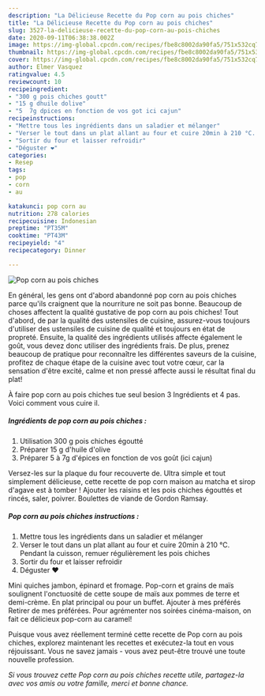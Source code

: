 ```yaml
---
description: "La Délicieuse Recette du Pop corn au pois chiches"
title: "La Délicieuse Recette du Pop corn au pois chiches"
slug: 3527-la-delicieuse-recette-du-pop-corn-au-pois-chiches
date: 2020-09-11T06:38:38.002Z
image: https://img-global.cpcdn.com/recipes/fbe8c8002da90fa5/751x532cq70/pop-corn-au-pois-chiches-photo-principale-de-la-recette.jpg
thumbnail: https://img-global.cpcdn.com/recipes/fbe8c8002da90fa5/751x532cq70/pop-corn-au-pois-chiches-photo-principale-de-la-recette.jpg
cover: https://img-global.cpcdn.com/recipes/fbe8c8002da90fa5/751x532cq70/pop-corn-au-pois-chiches-photo-principale-de-la-recette.jpg
author: Elmer Vasquez
ratingvalue: 4.5
reviewcount: 10
recipeingredient:
- "300 g pois chiches goutt"
- "15 g dhuile dolive"
- "5  7g dpices en fonction de vos got ici cajun"
recipeinstructions:
- "Mettre tous les ingrédients dans un saladier et mélanger"
- "Verser le tout dans un plat allant au four et cuire 20min à 210 °C. Pendant la cuisson, remuer régulièrement les pois chiches"
- "Sortir du four et laisser refroidir"
- "Déguster ❤️"
categories:
- Resep
tags:
- pop
- corn
- au

katakunci: pop corn au 
nutrition: 278 calories
recipecuisine: Indonesian
preptime: "PT35M"
cooktime: "PT43M"
recipeyield: "4"
recipecategory: Dinner

---
```



![Pop corn au pois chiches](https://img-global.cpcdn.com/recipes/fbe8c8002da90fa5/751x532cq70/pop-corn-au-pois-chiches-photo-principale-de-la-recette.jpg)

En général, les gens ont d'abord abandonné pop corn au pois chiches parce qu'ils craignent que la nourriture ne soit pas bonne. Beaucoup de choses affectent la qualité gustative de pop corn au pois chiches! Tout d'abord, de par la qualité des ustensiles de cuisine, assurez-vous toujours d'utiliser des ustensiles de cuisine de qualité et toujours en état de propreté. Ensuite, la qualité des ingrédients utilisés affecte également le goût, vous devez donc utiliser des ingrédients frais. De plus, prenez beaucoup de pratique pour reconnaître les différentes saveurs de la cuisine, profitez de chaque étape de la cuisine avec tout votre cœur, car la sensation d'être excité, calme et non pressé affecte aussi le résultat final du plat!

<!--inarticleads1-->

À faire pop corn au pois chiches tue seul besion 3 Ingrédients et 4 pas. Voici comment vous cuire il.

##### Ingrédients de pop corn au pois chiches :

1. Utilisation 300 g pois chiches égoutté
1. Préparer 15 g d&#39;huile d&#39;olive
1. Préparer 5 à 7g d&#39;épices en fonction de vos goût (ici cajun)


Versez-les sur la plaque du four recouverte de. Ultra simple et tout simplement délicieuse, cette recette de pop corn maison au matcha et sirop d&#39;agave est à tomber ! Ajouter les raisins et les pois chiches égouttés et rincés, saler, poivrer. Boulettes de viande de Gordon Ramsay. 

<!--inarticleads2-->

##### Pop corn au pois chiches instructions :

1. Mettre tous les ingrédients dans un saladier et mélanger
1. Verser le tout dans un plat allant au four et cuire 20min à 210 °C. Pendant la cuisson, remuer régulièrement les pois chiches
1. Sortir du four et laisser refroidir
1. Déguster ❤️


Mini quiches jambon, épinard et fromage. Pop-corn et grains de maïs soulignent l&#39;onctuosité de cette soupe de maïs aux pommes de terre et demi-crème. En plat principal ou pour un buffet. Ajouter à mes préférés Retirer de mes préférées. Pour agrémenter nos soirées cinéma-maison, on fait ce délicieux pop-corn au caramel! 

<!--inarticleads1-->

<p>
Puisque vous avez réellement terminé cette recette de Pop corn au pois chiches, explorez maintenant les recettes et exécutez-la tout en vous réjouissant. Vous ne savez jamais - vous avez peut-être trouvé une toute nouvelle profession.
</p>

<p>
<i>Si vous trouvez cette Pop corn au pois chiches recette utile, partagez-la avec vos amis ou votre famille, merci et bonne chance.</i>
</p>
